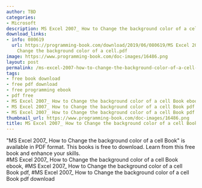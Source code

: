```yaml
---
author: TBD
categories:
- Microsoft
description: MS Excel 2007_ How to Change the background color of a cell Book
download_links:
- info: 080619
  url: https://programming-book.com/download/2019/06/080619/MS Excel 2007_ How to
    Change the background color of a cell.pdf
image: https://www.programming-book.com/doc-images/16486.png
layout: post
permalink: /ms-excel-2007-how-to-change-the-background-color-of-a-cell-book.html
tags:
- free book download
- free pdf download
- free programming ebook
- pdf free
- MS Excel 2007_ How to Change the background color of a cell Book ebook
- MS Excel 2007_ How to Change the background color of a cell Book pdf
- MS Excel 2007_ How to Change the background color of a cell Book pdf download
thumbnail_url: https://www.programming-book.com/doc-images/16486.png
title: MS Excel 2007_ How to Change the background color of a cell Book
---
```


 
<div class="item-desc text-justify">
  "MS Excel 2007_ How to Change the background color of a cell Book" is available in PDF format. This books is free to download. Learn from this free book and enhance your skills.
  <br>
  #MS Excel 2007_ How to Change the background color of a cell Book ebook, #MS Excel 2007_ How to Change the background color of a cell Book pdf, #MS Excel 2007_ How to Change the background color of a cell Book pdf download
</div>